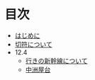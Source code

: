 # 目次

- [はじめに](README.md)
- [切符について](kippu.md)
- 12.4
    - [行きの新幹線について](12.4/shinkansen.md)
    - [中洲屋台](12.4/nakasugurume.md)